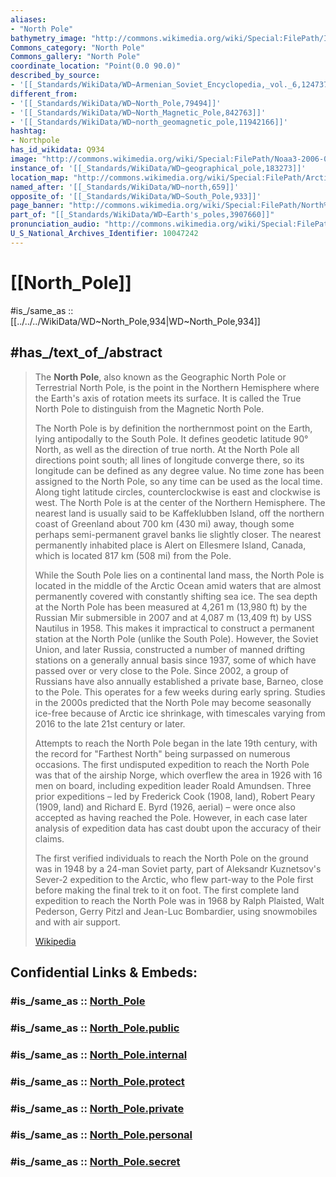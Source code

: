 ```yaml
---
aliases:
- "North Pole"
bathymetry_image: "http://commons.wikimedia.org/wiki/Special:FilePath/IBCAO%20betamap.jpg"
Commons_category: "North Pole"
Commons_gallery: "North Pole"
coordinate_location: "Point(0.0 90.0)"
described_by_source:
- '[[_Standards/WikiData/WD~Armenian_Soviet_Encyclopedia,_vol._6,124737633]]'
different_from:
- '[[_Standards/WikiData/WD~North_Pole,79494]]'
- '[[_Standards/WikiData/WD~North_Magnetic_Pole,842763]]'
- '[[_Standards/WikiData/WD~north_geomagnetic_pole,11942166]]'
hashtag:
- Northpole
has_id_wikidata: Q934
image: "http://commons.wikimedia.org/wiki/Special:FilePath/Noaa3-2006-0602-1206%20%28cropped%29.jpg"
instance_of: '[[_Standards/WikiData/WD~geographical_pole,183273]]'
location_map: "http://commons.wikimedia.org/wiki/Special:FilePath/Arctic%20Ocean%20-%20en.png"
named_after: '[[_Standards/WikiData/WD~north,659]]'
opposite_of: '[[_Standards/WikiData/WD~South_Pole,933]]'
page_banner: "http://commons.wikimedia.org/wiki/Special:FilePath/North%20pole%20banner.jpg"
part_of: "[[_Standards/WikiData/WD~Earth's_poles,3907660]]"
pronunciation_audio: "http://commons.wikimedia.org/wiki/Special:FilePath/LL-Q9610%20%28ben%29-Tahmid-%E0%A6%89%E0%A6%A4%E0%A7%8D%E0%A6%A4%E0%A6%B0%20%E0%A6%AE%E0%A7%87%E0%A6%B0%E0%A7%81.wav"
U_S_National_Archives_Identifier: 10047242
---
```


# [[North_Pole]] 

#is_/same_as :: [[../../../WikiData/WD~North_Pole,934|WD~North_Pole,934]] 

## #has_/text_of_/abstract 

> The **North Pole**, also known as the Geographic North Pole or Terrestrial North Pole, is the point in the Northern Hemisphere where the Earth's axis of rotation meets its surface. It is called the True North Pole to distinguish from the Magnetic North Pole.
>
> The North Pole is by definition the northernmost point on the Earth, lying antipodally to the South Pole. It defines geodetic latitude 90° North, as well as the direction of true north. At the North Pole all directions point south; all lines of longitude converge there, so its longitude can be defined as any degree value. No time zone has been assigned to the North Pole, so any time can be used as the local time. Along tight latitude circles, counterclockwise is east and clockwise is west. The North Pole is at the center of the Northern Hemisphere. The nearest land is usually said to be Kaffeklubben Island, off the northern coast of Greenland about 700 km (430 mi) away, though some perhaps semi-permanent gravel banks lie slightly closer. The nearest permanently inhabited place is Alert on Ellesmere Island, Canada, which is located 817 km (508 mi) from the Pole.
>
> While the South Pole lies on a continental land mass, the North Pole is located in the middle of the Arctic Ocean amid waters that are almost permanently covered with constantly shifting sea ice.  The sea depth at the North Pole has been measured at 4,261 m (13,980 ft) by the Russian Mir submersible in 2007 and at  4,087 m (13,409 ft) by USS Nautilus in 1958. This makes it impractical to construct a permanent station at the North Pole (unlike the South Pole). However, the Soviet Union, and later Russia, constructed a number of manned drifting stations on a generally annual basis since 1937, some of which have passed over or very close to the Pole. Since 2002, a group of Russians have also annually established a private base, Barneo, close to the Pole. This operates for a few weeks during early spring. Studies in the 2000s predicted that the North Pole may become seasonally ice-free because of Arctic ice shrinkage, with timescales varying from 2016 to the late 21st century or later.
>
> Attempts to reach the North Pole began in the late 19th century, with the record for "Farthest North" being surpassed on numerous occasions. The first undisputed expedition to reach the North Pole was that of the airship Norge, which overflew the area in 1926 with 16 men on board, including expedition leader Roald Amundsen. Three prior expeditions – led by Frederick Cook (1908, land), Robert Peary (1909, land) and Richard E. Byrd (1926, aerial) – were once also accepted as having reached the Pole. However, in each case later analysis of expedition data has cast doubt upon the accuracy of their claims. 
>
> The first verified individuals to reach the North Pole on the ground was in 1948 by a 24-man Soviet party, part of Aleksandr Kuznetsov's Sever-2 expedition to the Arctic, who flew part-way to the Pole first before making the final trek to it on foot. The first complete land expedition to reach the North Pole was in 1968 by Ralph Plaisted, Walt Pederson, Gerry Pitzl and Jean-Luc Bombardier, using snowmobiles and with air support.
>
> [Wikipedia](https://en.wikipedia.org/wiki/North%20Pole) 


## Confidential Links & Embeds: 

### #is_/same_as :: [North_Pole](/_Standards/Earth/Geography/North_Pole.md) 

### #is_/same_as :: [North_Pole.public](/_public/Earth/Geography/North_Pole.public.md) 

### #is_/same_as :: [North_Pole.internal](/_internal/Earth/Geography/North_Pole.internal.md) 

### #is_/same_as :: [North_Pole.protect](/_protect/Earth/Geography/North_Pole.protect.md) 

### #is_/same_as :: [North_Pole.private](/_private/Earth/Geography/North_Pole.private.md) 

### #is_/same_as :: [North_Pole.personal](/_personal/Earth/Geography/North_Pole.personal.md) 

### #is_/same_as :: [North_Pole.secret](/_secret/Earth/Geography/North_Pole.secret.md)

